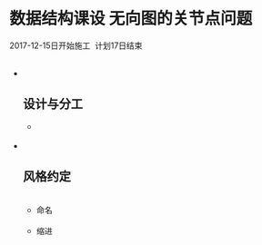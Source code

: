 <h1> 数据结构课设  无向图的关节点问题 </h1>
<p> 2017-12-15日开始施工  计划17日结束 </p>

<ul>
  <li>
    <div>
      <h2>设计与分工</h2>
      <ul>
        <li></li>
      </ul>
    </div>
  </li>
  <li>
    <div>
      <h2>风格约定</h2>
      <ul>
        <li>命名</li>
        <li>缩进</li>
      </ul>
    </div>
  </li>
</ul>

